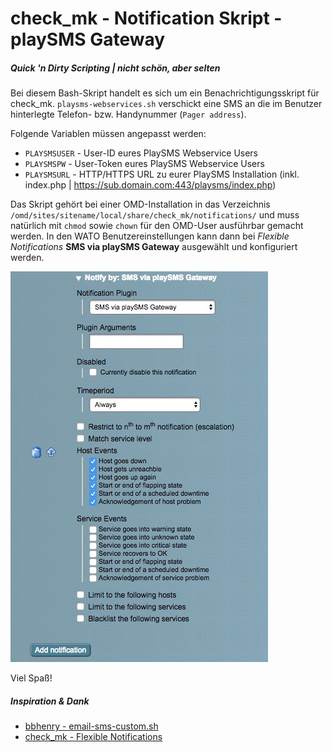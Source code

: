 # check_mk - Notification Skript - playSMS Gateway

##### Quick 'n Dirty Scripting | nicht schön, aber selten

Bei diesem Bash-Skript handelt es sich um ein Benachrichtigungsskript für check_mk.
`playsms-webservices.sh` verschickt eine SMS an die im Benutzer hinterlegte Telefon- bzw. Handynummer (`Pager address`).

Folgende Variablen müssen angepasst werden:

 * `PLAYSMSUSER` - User-ID eures PlaySMS Webservice Users
 * `PLAYSMSPW` - User-Token eures PlaySMS Webservice Users
 * `PLAYSMSURL` - HTTP/HTTPS URL zu eurer PlaySMS Installation (inkl. index.php | https://sub.domain.com:443/playsms/index.php)

Das Skript gehört bei einer OMD-Installation in das Verzeichnis `/omd/sites/sitename/local/share/check_mk/notifications/` und muss natürlich mit `chmod` sowie `chown` für den OMD-User ausführbar gemacht werden. In den WATO Benutzereinstellungen kann dann bei *Flexible Notifications* **SMS via playSMS Gateway** ausgewählt und konfiguriert werden.

![cmk-wato-user-notifications.jpg](cmk-wato-user-notifications.jpg?raw=true "cmk-wato-user-notifications.jpg")

Viel Spaß!

##### Inspiration & Dank
 * [bbhenry - email-sms-custom.sh](https://github.com/bbhenry/check_mk_server/blob/master/email-sms-custom.sh)
 * [check_mk - Flexible Notifications](https://mathias-kettner.de/checkmk_flexible_notifications.html)